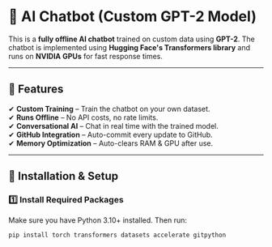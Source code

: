 # 🤖 AI Chatbot (Custom GPT-2 Model)
This is a **fully offline AI chatbot** trained on custom data using **GPT-2**. The chatbot is implemented using **Hugging Face's Transformers library** and runs on **NVIDIA GPUs** for fast response times.

---

## 🔹 Features
✔ **Custom Training** – Train the chatbot on your own dataset.  
✔ **Runs Offline** – No API costs, no rate limits.  
✔ **Conversational AI** – Chat in real time with the trained model.  
✔ **GitHub Integration** – Auto-commit every update to GitHub.  
✔ **Memory Optimization** – Auto-clears RAM & GPU after use.  

---

## 🔹 Installation & Setup  

### **1️⃣ Install Required Packages**  
Make sure you have Python 3.10+ installed. Then run:  
```bash
pip install torch transformers datasets accelerate gitpython
